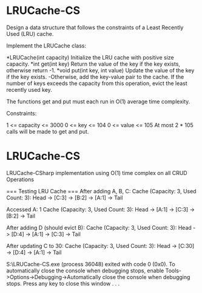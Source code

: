 # LRUCache-CS

Design a data structure that follows the constraints of a Least Recently Used (LRU) cache.

Implement the LRUCache class:

*LRUCache(int capacity) Initialize the LRU cache with positive size capacity.
*int get(int key) Return the value of the key if the key exists, otherwise return -1.
*void put(int key, int value) Update the value of the key if the key exists. -Otherwise, 
                              add the key-value pair to the cache. 
                              If the number of keys exceeds the capacity from this operation, evict the least recently used key.

The functions get and put must each run in O(1) average time complexity.

Constraints:

1 <= capacity <= 3000
0 <= key <= 104
0 <= value <= 105
At most 2 * 105 calls will be made to get and put.

# LRUCache-CS
LRUCache-CSharp implementation using O(1) time complex on all CRUD Operations

=== Testing LRU Cache ===
After adding A, B, C:
Cache (Capacity: 3, Used Count: 3):
Head -> [C:3] -> [B:2] -> [A:1] -> Tail

Accessed A: 1
Cache (Capacity: 3, Used Count: 3):
Head -> [A:1] -> [C:3] -> [B:2] -> Tail

After adding D (should evict B):
Cache (Capacity: 3, Used Count: 3):
Head -> [D:4] -> [A:1] -> [C:3] -> Tail

After updating C to 30:
Cache (Capacity: 3, Used Count: 3):
Head -> [C:30] -> [D:4] -> [A:1] -> Tail

S:\LRUCache-CS.exe (process 36048) exited with code 0 (0x0).
To automatically close the console when debugging stops, enable Tools->Options->Debugging->Automatically close the console when debugging stops.
Press any key to close this window . . .

